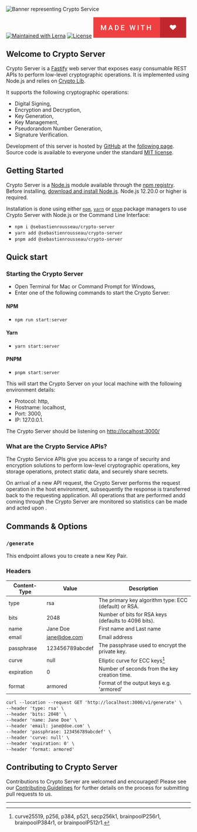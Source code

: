 ![Banner representing Crypto Service](https://raw.githubusercontent.com/sebastienrousseau/crypto-service/master/assets/crypto-server-logo.svg)

[![Maintained with Lerna](https://img.shields.io/badge/maintained%20with-lerna-blue?style=for-the-badge)](https://lerna.js.org/)
[![License](https://img.shields.io/badge/License-MIT-green.svg?style=for-the-badge&logo=)](https://opensource.org/licenses/MIT)
![Made with Love](/assets/made-with-love.svg)

## Welcome to Crypto Server

Crypto Server is a [Fastify][3] web server that exposes easy consumable REST
APIs to perform low-level cryptographic operations. It is implemented using
Node.js and relies on [Crypto Lib][2].

It supports the following cryptographic operations:

- Digital Signing,
- Encryption and Decryption,
- Key Generation,
- Key Management,
- Pseudorandom Number Generation,
- Signature Verification.

Development of this server is hosted by [GitHub][6] at the [following page][7].
Source code is available to everyone under the standard [MIT license][8].

## Getting Started

Crypto Server is a [Node.js][4] module available through the [npm registry][5].
Before installing, [download and install Node.js][4]. Node.js 12.20.0 or higher 
is required.

Installation is done using either [`npm`][5],
[`yarn`][9] or [`pnpm`][10] package managers to use Crypto Server with Node.js
or the Command Line Interface:

- `npm i @sebastienrousseau/crypto-server`
- `yarn add @sebastienrousseau/crypto-server`
- `pnpm add @sebastienrousseau/crypto-server`

## Quick start

### Starting the Crypto Server

- Open Terminal for Mac or Command Prompt for Windows,
- Enter one of the following commands to start the Crypto Server:   

#### NPM

- `npm run start:server`

#### Yarn

- `yarn start:server`

#### PNPM

- `pnpm start:server`

This will start the Crypto Server on your local machine with the following
environment details:

- Protocol: http,
- Hostname: localhost,
- Port: 3000,
- IP: 127.0.0.1.

The Crypto Server should be listening on
[http://localhost:3000/](http://localhost:3000/)

### What are the Crypto Service APIs?

The Crypto Service APIs give you access to a range of security and encryption
solutions to perform low-level cryptographic operations, key storage operations,
protect static data, and securely share secrets.

On arrival of a new API request, the Crypto Server performs the request
operation in the host environment, subsequently the response is transferred back
to the requesting application. All operations that are performed andd coming
through the Crypto Server are monitored so statistics can be made and acted upon
. 

## Commands & Options

### `/generate`

This endpoint allows you to create a new Key Pair.

### Headers

|Content-Type|Value|Description|
|---|---|---|
|type|rsa|The primary key algorithm type: ECC (default) or RSA. |
|bits|2048|Number of bits for RSA keys (defaults to 4096 bits). |
|name|Jane Doe|First name and Last name |
|email|jane@doe.com|Email address |
|passphrase|123456789abcdef|The passphrase used to encrypt the private key. |
|curve|null|Elliptic curve for ECC keys[^1] |
|expiration|0|Number of seconds from the key creation time. |
|format|armored|Format of the output keys e.g. 'armored' | 'object' | 'binary'.|

```shell
curl --location --request GET 'http://localhost:3000/v1/generate' \
--header 'type: rsa' \
--header 'bits: 2048' \
--header 'name: Jane Doe' \
--header 'email: jane@doe.com' \
--header 'passphrase: 123456789abcdef' \
--header 'curve: null' \
--header 'expiration: 0' \
--header 'format: armored'
```
## Contributing to Crypto Server

Contributions to Crypto Server are welcomed and encouraged! Please see our 
[Contributing Guidelines][1] for further details on the process for submitting
pull requests to us.

[^1]: curve25519, p256, p384, p521, secp256k1, brainpoolP256r1, brainpoolP384r1, or brainpoolP512r1.

***

[1]: https://github.com/sebastienrousseau/crypto-server/blob/master/.github/CONTRIBUTING.md
[2]: https://github.com/sebastienrousseau/crypto-service/tree/main/packages/crypto-lib
[3]: https://www.fastify.io
[4]: https://nodejs.org/en/
[5]: https://www.npmjs.com/
[6]: https://github.com
[7]: https://github.com/sebastienrousseau/crypto-server
[8]: https://github.com/sebastienrousseau/crypto-server/blob/main/LICENSE
[9]: https://yarnpkg.com/getting-started
[10]: https://pnpm.io/motivation
